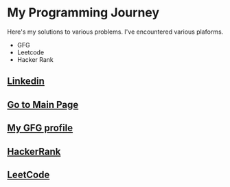 # My Programming Journey
Here's my solutions to various problems. 
I've encountered various plaforms.
- GFG
- Leetcode
- Hacker Rank

## [Linkedin](https://www.linkedin.com/in/varun-joshi-32b04916a/)
## [Go to Main Page](https://iamvarunjoshi.github.io/)
## [My GFG profile](https://auth.geeksforgeeks.org/user/server_monk/practice/)
## [HackerRank](https://www.hackerrank.com/varunjoshicdg?hr_r=1)
## [LeetCode](https://leetcode.com/server_monk/)
